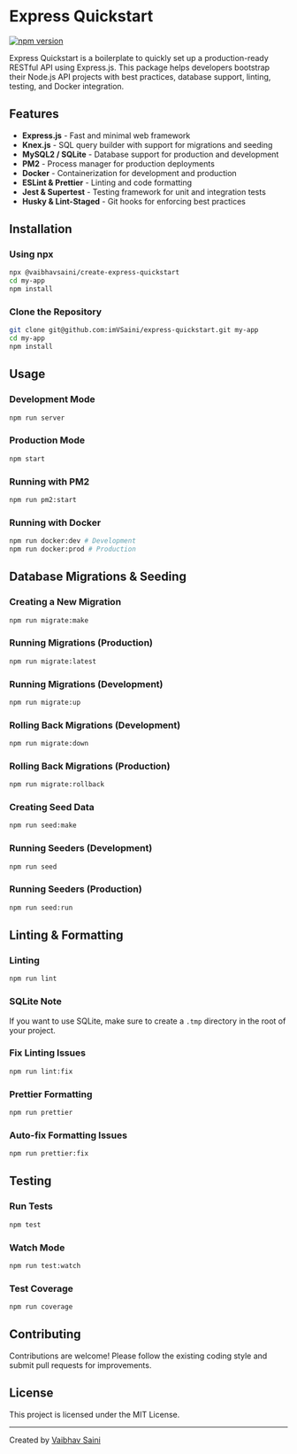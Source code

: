 # Express Quickstart

[![npm version](https://badge.fury.io/js/%40vaibhavsaini%2Fcreate-express-quickstart.svg)](https://badge.fury.io/js/%40vaibhavsaini%2Fcreate-express-quickstart)

Express Quickstart is a boilerplate to quickly set up a production-ready RESTful API using Express.js. This package helps developers bootstrap their Node.js API projects with best practices, database support, linting, testing, and Docker integration.

## Features

- **Express.js** - Fast and minimal web framework
- **Knex.js** - SQL query builder with support for migrations and seeding
- **MySQL2 / SQLite** - Database support for production and development
- **PM2** - Process manager for production deployments
- **Docker** - Containerization for development and production
- **ESLint & Prettier** - Linting and code formatting
- **Jest & Supertest** - Testing framework for unit and integration tests
- **Husky & Lint-Staged** - Git hooks for enforcing best practices

## Installation

### Using npx
```sh
npx @vaibhavsaini/create-express-quickstart
cd my-app
npm install
```

### Clone the Repository
```sh
git clone git@github.com:imVSaini/express-quickstart.git my-app
cd my-app
npm install
```

## Usage

### Development Mode
```sh
npm run server
```

### Production Mode
```sh
npm start
```

### Running with PM2
```sh
npm run pm2:start
```

### Running with Docker
```sh
npm run docker:dev # Development
npm run docker:prod # Production
```

## Database Migrations & Seeding

### Creating a New Migration
```sh
npm run migrate:make
```

### Running Migrations (Production)
```sh
npm run migrate:latest
```

### Running Migrations (Development)
```sh
npm run migrate:up
```

### Rolling Back Migrations (Development)
```sh
npm run migrate:down
```

### Rolling Back Migrations (Production)
```sh
npm run migrate:rollback
```

### Creating Seed Data
```sh
npm run seed:make
```

### Running Seeders (Development)
```sh
npm run seed
```

### Running Seeders (Production)
```sh
npm run seed:run
```

## Linting & Formatting

### Linting
```sh
npm run lint
```

### SQLite Note
If you want to use SQLite, make sure to create a `.tmp` directory in the root of your project.

### Fix Linting Issues
```sh
npm run lint:fix
```

### Prettier Formatting
```sh
npm run prettier
```

### Auto-fix Formatting Issues
```sh
npm run prettier:fix
```

## Testing

### Run Tests
```sh
npm test
```

### Watch Mode
```sh
npm run test:watch
```

### Test Coverage
```sh
npm run coverage
```

## Contributing

Contributions are welcome! Please follow the existing coding style and submit pull requests for improvements.

## License

This project is licensed under the MIT License.

---

Created by [Vaibhav Saini](https://github.com/imVSaini)
